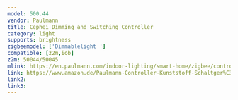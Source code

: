 ```yaml
---
model: 500.44
vendor: Paulmann
title: Cephei Dimming and Switching Controller 
category: light
supports: brightness
zigbeemodel: ['Dimmablelight ']
compatible: [z2m,iob]
z2m: 50044/50045
mlink: https://en.paulmann.com/indoor-lighting/smart-home/zigbee/controlling/smarthome-zigbee-cephei-dimming-and-switching-controller-max.-400w-ac/50044
link: https://www.amazon.de/Paulmann-Controller-Kunststoff-Schaltger%C3%A4t-500-44/dp/B072QRY6WZ
link2: 
link3: 
---
```


